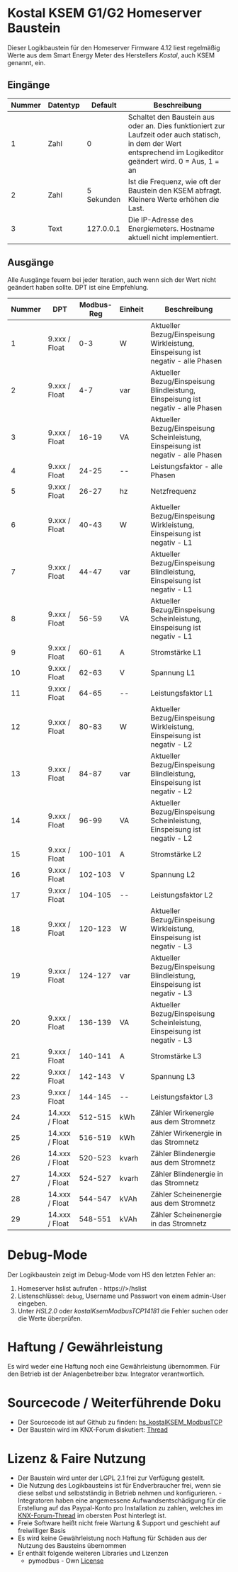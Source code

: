 # Kostal KSEM G1/G2 Homeserver Baustein

Dieser Logikbaustein für den Homeserver Firmware 4.12 liest regelmäßig Werte aus dem Smart Energy Meter des Herstellers *Kostal*, auch KSEM genannt, ein.

## Eingänge

| Nummer | Datentyp | Default | Beschreibung |
| ------ | -------- | ------- | -------------|
| 1 | Zahl | 0 | Schaltet den Baustein aus oder an. Dies funktioniert zur Laufzeit oder auch statisch, in dem der Wert entsprechend im Logikeditor geändert wird. 0 = Aus, 1 = an |
| 2 | Zahl | 5 Sekunden | Ist die Frequenz, wie oft der Baustein den KSEM abfragt. Kleinere Werte erhöhen die Last. | 
| 3 | Text | 127.0.0.1 | Die IP-Adresse des Energiemeters. Hostname aktuell nicht implementiert. |

## Ausgänge

Alle Ausgänge feuern bei jeder Iteration, auch wenn sich der Wert nicht geändert haben sollte.
DPT ist eine Empfehlung. 

| Nummer | DPT |  Modbus-Reg | Einheit | Beschreibung |
| ------ | --- | ----------- | ------------- | ------------- |
|  1 |  9.xxx / Float |     0-3 |     W | Aktueller Bezug/Einspeisung Wirkleistung, Einspeisung ist negativ - alle Phasen |
|  2 |  9.xxx / Float |     4-7 |   var | Aktueller Bezug/Einspeisung Blindleistung, Einspeisung ist negativ - alle Phasen |
|  3 |  9.xxx / Float |   16-19 |    VA | Aktueller Bezug/Einspeisung Scheinleistung, Einspeisung ist negativ - alle Phasen |
|  4 |  9.xxx / Float |   24-25 |    -- | Leistungsfaktor - alle Phasen |
|  5 |  9.xxx / Float |   26-27 |    hz | Netzfrequenz |
|  6 |  9.xxx / Float |   40-43 |     W | Aktueller Bezug/Einspeisung Wirkleistung, Einspeisung ist negativ - L1 |
|  7 |  9.xxx / Float |   44-47 |   var | Aktueller Bezug/Einspeisung Blindleistung, Einspeisung ist negativ - L1 |
|  8 |  9.xxx / Float |   56-59 |    VA | Aktueller Bezug/Einspeisung Scheinleistung, Einspeisung ist negativ - L1 |
|  9 |  9.xxx / Float |   60-61 |     A | Stromstärke L1 |
| 10 |  9.xxx / Float |   62-63 |     V | Spannung L1 |
| 11 |  9.xxx / Float |   64-65 |    -- | Leistungsfaktor L1 |
| 12 |  9.xxx / Float |   80-83 |     W | Aktueller Bezug/Einspeisung Wirkleistung, Einspeisung ist negativ - L2 |
| 13 |  9.xxx / Float |   84-87 |   var | Aktueller Bezug/Einspeisung Blindleistung, Einspeisung ist negativ - L2 |
| 14 |  9.xxx / Float |   96-99 |    VA | Aktueller Bezug/Einspeisung Scheinleistung, Einspeisung ist negativ - L2 |
| 15 |  9.xxx / Float | 100-101 |     A | Stromstärke L2 |
| 16 |  9.xxx / Float | 102-103 |     V | Spannung L2 |
| 17 |  9.xxx / Float | 104-105 |    -- | Leistungsfaktor L2 |
| 18 |  9.xxx / Float | 120-123 |     W | Aktueller Bezug/Einspeisung Wirkleistung, Einspeisung ist negativ - L3 |
| 19 |  9.xxx / Float | 124-127 |   var | Aktueller Bezug/Einspeisung Blindleistung, Einspeisung ist negativ - L3 |
| 20 |  9.xxx / Float | 136-139 |    VA | Aktueller Bezug/Einspeisung Scheinleistung, Einspeisung ist negativ - L3 |
| 21 |  9.xxx / Float | 140-141 |     A | Stromstärke L3 |
| 22 |  9.xxx / Float | 142-143 |     V | Spannung L3 |
| 23 |  9.xxx / Float | 144-145 |    -- | Leistungsfaktor L3 |
| 24 | 14.xxx / Float | 512-515 |   kWh | Zähler Wirkenergie aus dem Stromnetz |
| 25 | 14.xxx / Float | 516-519 |   kWh | Zähler Wirkenergie in das Stromnetz |
| 26 | 14.xxx / Float | 520-523 | kvarh | Zähler Blindenergie aus dem Stromnetz |
| 27 | 14.xxx / Float | 524-527 | kvarh | Zähler Blindenergie in das Stromnetz |
| 28 | 14.xxx / Float | 544-547 |  kVAh | Zähler Scheinenergie aus dem Stromnetz |
| 29 | 14.xxx / Float | 548-551 |  kVAh | Zähler Scheinenergie in das Stromnetz |

# Debug-Mode

Der Logikbaustein zeigt im Debug-Mode vom HS den letzten Fehler an:

1. Homeserver hslist aufrufen - https://<HS IP>>/hslist
2. Listenschlüssel: `debug`, Username und Passwort von einem admin-User eingeben.
3. Unter *HSL2.0* oder *kostalKsemModbusTCP14181* die Fehler suchen oder die Werte überprüfen.

# Haftung / Gewährleistung

Es wird weder eine Haftung noch eine Gewährleistung übernommen. Für den Betrieb ist der Anlagenbetreiber bzw. Integrator verantwortlich.

# Sourcecode / Weiterführende Doku

* Der Sourcecode ist auf Github zu finden: [hs_kostalKSEM_ModbusTCP](https://github.com/SvenBunge/hs_kostalKSEM_ModbusTCP)
* Der Baustein wird im KNX-Forum diskutiert: [Thread](https://knx-user-forum.de/forum/%C3%B6ffentlicher-bereich/knx-eib-forum/1630161-logikbaustein-kostal-ksem-via-modbus-tcp-abfragen)

# Lizenz & Faire Nutzung

* Der Baustein wird unter der LGPL 2.1 frei zur Verfügung gestellt.
* Die Nutzung des Logikbausteins ist für Endverbraucher frei, wenn sie diese selbst und selbstständig in Betrieb nehmen und konfigurieren. - Integratoren haben eine angemessene Aufwandsentschädigung für die Erstellung auf das Paypal-Konto pro Installation zu zahlen, welches im [KNX-Forum-Thread](https://knx-user-forum.de/forum/%C3%B6ffentlicher-bereich/knx-eib-forum/1559910-logikbaustein-kostal-wechselrichter-via-modbus-tcp-abfragen) im obersten Post hinterlegt ist.
* Freie Software heißt nicht freie Wartung & Support und geschieht auf freiwilliger Basis
* Es wird keine Gewährleistung noch Haftung für Schäden aus der Nutzung des Bausteins übernommen
* Er enthält folgende weiteren Libraries und Lizenzen
  * pymodbus - Own [License](https://github.com/pymodbus-dev/pymodbus/blob/dev/LICENSE)
